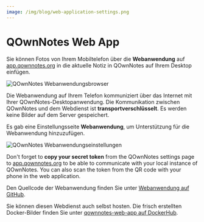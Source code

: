 ```yaml
---
image: /img/blog/web-application-settings.png
---
```


# QOwnNotes Web App

Sie können Fotos von Ihrem Mobiltelefon über die **Webanwendung** auf [app.qownnotes.org](https://app.qownnotes.org/) in die aktuelle Notiz in QOwnNotes auf Ihrem Desktop einfügen.

![QOwnNotes Webanwendungsbrowser](/img/blog/web-application-browser.png "Senden Sie Fotos von Ihrem Mobiltelefon an QOwnNotes auf dem Desktop")

Die Webanwendung auf Ihrem Telefon kommuniziert über das Internet mit Ihrer QOwnNotes-Desktopanwendung. Die Kommunikation zwischen QOwnNotes und dem Webdienst ist **transportverschlüsselt**. Es werden keine Bilder auf dem Server gespeichert.

Es gab eine Einstellungsseite **Webanwendung**, um Unterstützung für die Webanwendung hinzuzufügen.

![QOwnNotes Webanwendungseinstellungen](/img/blog/web-application-settings.png "Richten Sie die Kommunikation zur Webanwendung ein")

Don't forget to **copy your secret token** from the QOwnNotes settings page to [app.qownnotes.org](https://app.qownnotes.org/) to be able to communicate with your local instance of QOwnNotes. You can also scan the token from the QR code with your phone in the web application.

Den Quellcode der Webanwendung finden Sie unter [Webanwendung auf GitHub](https://github.com/qownnotes/web-app).

Sie können diesen Webdienst auch selbst hosten. Die frisch erstellten Docker-Bilder finden Sie unter [qownnotes-web-app auf DockerHub](https://hub.docker.com/repository/docker/pbeke/qownnotes-web-app).
